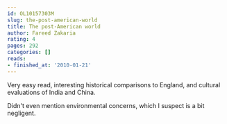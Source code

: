 ```yaml
---
id: OL10157303M
slug: the-post-american-world
title: The post-American world
author: Fareed Zakaria
rating: 4
pages: 292
categories: []
reads:
- finished_at: '2010-01-21'
---
```

Very easy read, interesting historical comparisons to England, and cultural evaluations of India and China.

Didn't even mention environmental concerns, which I suspect is a bit negligent.
